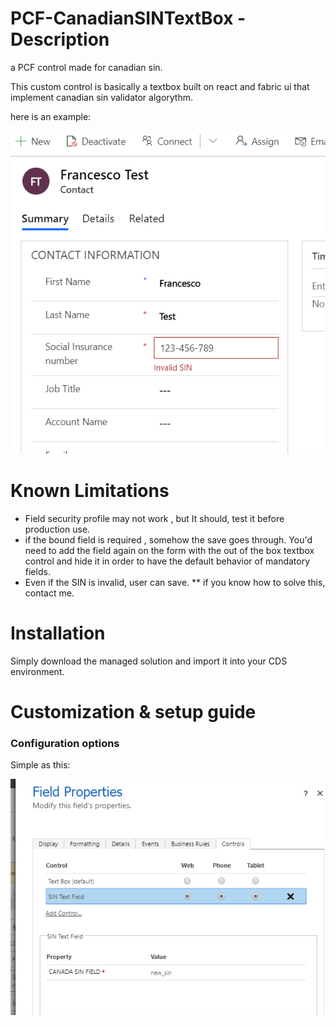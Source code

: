 # PCF-CanadianSINTextBox - Description
a PCF control made for canadian sin.


This custom control is basically a textbox built on react and fabric ui that implement canadian sin validator algorythm.  

here is an example:

![Alt text](/screenshots/ssncontrol.png?raw=true "demo")

# Known Limitations
* Field security profile may not work , but It should, test it before production use.
* if the bound field is required , somehow the save goes through. You'd need to add the field again on the form with the out of the box textbox control and hide it in order to have the default behavior of mandatory fields.
* Even if the SIN is invalid, user can save.
** if you know how to solve this, contact me.

# Installation

Simply download the managed solution and import it into your CDS environment.

# Customization & setup guide
### Configuration options

Simple as this:

![Alt text](/screenshots/config.png?raw=true "config")






